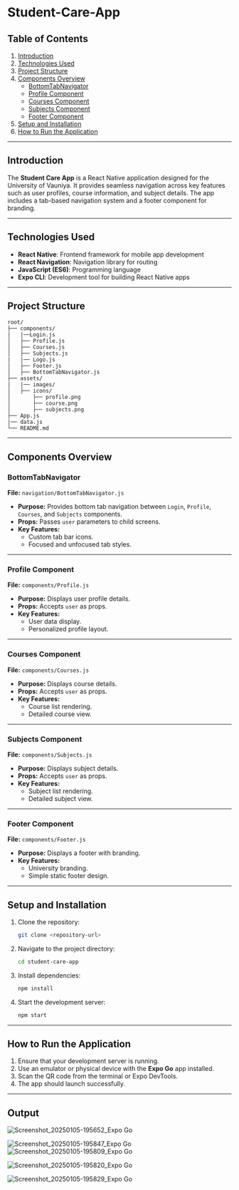 # Student-Care-App

## Table of Contents
1. [Introduction](#introduction)
2. [Technologies Used](#technologies-used)
3. [Project Structure](#project-structure)
4. [Components Overview](#components-overview)
   - [BottomTabNavigator](#bottomtabnavigator)
   - [Profile Component](#profile-component)
   - [Courses Component](#courses-component)
   - [Subjects Component](#subjects-component)
   - [Footer Component](#footer-component)
5. [Setup and Installation](#setup-and-installation)
6. [How to Run the Application](#how-to-run-the-application)

---

## Introduction
The **Student Care App** is a React Native application designed for the University of Vauniya. It provides seamless navigation across key features such as user profiles, course information, and subject details. The app includes a tab-based navigation system and a footer component for branding.

---

## Technologies Used
- **React Native**: Frontend framework for mobile app development
- **React Navigation**: Navigation library for routing
- **JavaScript (ES6)**: Programming language
- **Expo CLI**: Development tool for building React Native apps

---

## Project Structure
```
root/
├── components/
|   |──Login.js
│   ├── Profile.js
│   ├── Courses.js
│   ├── Subjects.js
|   |── Logo.js
│   ├── Footer.js
│   ├── BottomTabNavigator.js
├── assets/
|   |── images/
│   ├── icons/
│       ├── profile.png
│       ├── course.png
│       ├── subjects.png
├── App.js
|── data.js
└── README.md
```

---

## Components Overview

### BottomTabNavigator
**File:** `navigation/BottomTabNavigator.js`
- **Purpose:** Provides bottom tab navigation between `Login`, `Profile`, `Courses`, and `Subjects` components.
- **Props:** Passes `user` parameters to child screens.
- **Key Features:**
   - Custom tab bar icons.
   - Focused and unfocused tab styles.

---

### Profile Component
**File:** `components/Profile.js`
- **Purpose:** Displays user profile details.
- **Props:** Accepts `user` as props.
- **Key Features:**
   - User data display.
   - Personalized profile layout.

---

### Courses Component
**File:** `components/Courses.js`
- **Purpose:** Displays course details.
- **Props:** Accepts `user` as props.
- **Key Features:**
   - Course list rendering.
   - Detailed course view.

---

### Subjects Component
**File:** `components/Subjects.js`
- **Purpose:** Displays subject details.
- **Props:** Accepts `user` as props.
- **Key Features:**
   - Subject list rendering.
   - Detailed subject view.

---

### Footer Component
**File:** `components/Footer.js`
- **Purpose:** Displays a footer with branding.
- **Key Features:**
   - University branding.
   - Simple static footer design.

---

## Setup and Installation
1. Clone the repository:
   ```bash
   git clone <repository-url>
   ```
2. Navigate to the project directory:
   ```bash
   cd student-care-app
   ```
3. Install dependencies:
   ```bash
   npm install
   ```
4. Start the development server:
   ```bash
   npm start
   ```

---

## How to Run the Application
1. Ensure that your development server is running.
2. Use an emulator or physical device with the **Expo Go** app installed.
3. Scan the QR code from the terminal or Expo DevTools.
4. The app should launch successfully.

---

## Output

![Screenshot_20250105-195652_Expo Go](https://github.com/user-attachments/assets/9a2aecbd-37af-488a-89ed-349176c43e2d)


![Screenshot_20250105-195847_Expo Go](https://github.com/user-attachments/assets/e0150ff2-d420-4364-90cf-32a7450719c3)![Screenshot_20250105-195809_Expo Go](https://github.com/user-attachments/assets/1b727df1-26a2-4910-8d6d-93bdbc4e965f)


![Screenshot_20250105-195820_Expo Go](https://github.com/user-attachments/assets/b260ce22-f38e-4f58-b3ed-120b7b3ffa5d)


![Screenshot_20250105-195829_Expo Go](https://github.com/user-attachments/assets/03bb33c8-9ce2-4bef-9c52-fe7f74a5f119)

